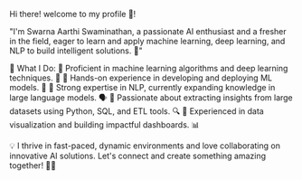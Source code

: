 Hi there! welcome to my profile 🤝!

"I'm Swarna Aarthi Swaminathan, a passionate AI enthusiast and a fresher in the field, eager to learn and apply machine learning, deep learning, and NLP to build intelligent solutions. 🚀"

🚀 What I Do:
🔹 Proficient in machine learning algorithms and deep learning techniques. 🧠
🔹 Hands-on experience in developing and deploying ML models. 🤖
🔹 Strong expertise in NLP, currently expanding knowledge in large language models. 🗣️
🔹 Passionate about extracting insights from large datasets using Python, SQL, and ETL tools. 🔍
🔹 Experienced in data visualization and building impactful dashboards. 📊

💡 I thrive in fast-paced, dynamic environments and love collaborating on innovative AI solutions. Let's connect and create something amazing together! 🤝✨

<!---
AarthiAI/AarthiAI is a ✨ special ✨ repository because its `README.md` (this file) appears on your GitHub profile.
You can click the Preview link to take a look at your changes.
--->
